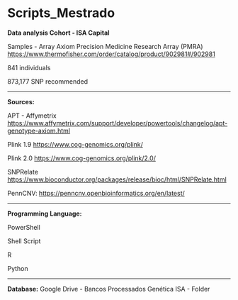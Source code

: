 # Scripts_Mestrado

**Data analysis Cohort - ISA Capital**

Samples - Array Axiom Precision Medicine Research Array (PMRA) https://www.thermofisher.com/order/catalog/product/902981#/902981

841 individuals 

873,177 SNP recommended


-------------

**Sources:**

APT - Affymetrix https://www.affymetrix.com/support/developer/powertools/changelog/apt-genotype-axiom.html

Plink 1.9 https://www.cog-genomics.org/plink/

Plink 2.0 https://www.cog-genomics.org/plink/2.0/

SNPRelate https://www.bioconductor.org/packages/release/bioc/html/SNPRelate.html

PennCNV: https://penncnv.openbioinformatics.org/en/latest/

-------------

**Programming Language:**

PowerShell

Shell Script

R

Python

-------------

**Database:**
Google Drive - Bancos Processados Genética ISA - Folder
